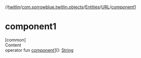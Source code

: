 //[twitlin](../../../index.md)/[com.sorrowblue.twitlin.objects](../../index.md)/[Entities](../index.md)/[URL](index.md)/[component1](component1.md)



# component1  
[common]  
Content  
operator fun [component1](component1.md)(): [String](https://kotlinlang.org/api/latest/jvm/stdlib/kotlin/-string/index.html)  



